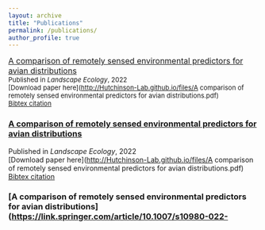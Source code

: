 ```yaml
---
layout: archive
title: "Publications"
permalink: /publications/
author_profile: true
---
```


<font size="3">[A comparison of remotely sensed environmental predictors for avian distributions](https://link.springer.com/article/10.1007/s10980-022-01406-y)</font><br>
<font size="2">
Published in *Landscape Ecology*, 2022<br>
[Download paper here](http://Hutchinson-Lab.github.io/files/A comparison of remotely sensed environmental predictors for avian distributions.pdf)<br>
[Bibtex citation](http://Hutchinson-Lab.github.io/files/HopkinsEtAl_LE2022.txt)<br></font>

### [A comparison of remotely sensed environmental predictors for avian distributions](https://link.springer.com/article/10.1007/s10980-022-01406-y)
Published in *Landscape Ecology*, 2022<br>
[Download paper here](http://Hutchinson-Lab.github.io/files/A comparison of remotely sensed environmental predictors for avian distributions.pdf)<br>
[Bibtex citation](http://Hutchinson-Lab.github.io/files/HopkinsEtAl_LE2022.txt)<br>

### [A comparison of remotely sensed environmental predictors for avian distributions](https://link.springer.com/article/10.1007/s10980-022-

